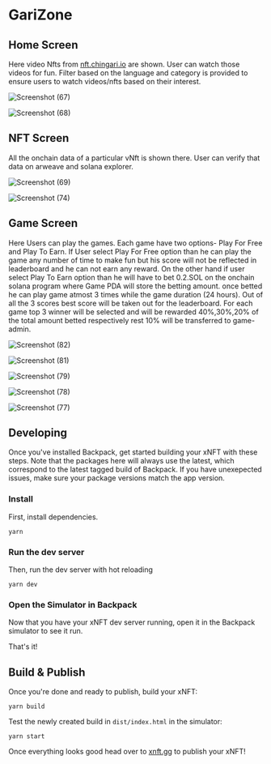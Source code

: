 # GariZone

## Home Screen
Here video Nfts from [nft.chingari.io](https://nft.chingari.io/) are shown. User can watch those videos for fun. Filter based on the language and category is provided to ensure users to watch videos/nfts based on their interest.


![Screenshot (67)](https://user-images.githubusercontent.com/118275688/225210342-e5c91998-56a1-4334-ae5a-b540b4e59da4.png)

![Screenshot (68)](https://user-images.githubusercontent.com/118275688/225210405-3d9bc52c-6b97-4193-a135-c6a79cbff32f.png)

## NFT Screen
All the onchain data of a particular vNft is shown there. User can verify that data on arweave and solana explorer.

![Screenshot (69)](https://user-images.githubusercontent.com/118275688/225210787-d3ff3ed9-666e-4f10-9120-c24afc3da940.png)

![Screenshot (74)](https://user-images.githubusercontent.com/118275688/225210879-c392bc7c-dffb-4c8f-a5fa-2bb7879329b0.png)


## Game Screen
Here Users can play the games. Each game have two options- Play For Free and Play To Earn. If User select Play For Free option than he can play the game any number of time to make fun but his score will not be reflected in leaderboard and he can not earn any reward.
On the other hand if user select Play To Earn option than he will have to bet 0.2.SOL on the onchain solana program where Game PDA will store the betting amount.
once betted he can play game atmost 3 times while the game duration (24 hours). Out of all the 3 scores best score will be taken out for the leaderboard.
For each game top 3 winner will be selected and will be rewarded 40%,30%,20% of the total amount betted respectively rest 10% will be transferred to game-admin.

![Screenshot (82)](https://user-images.githubusercontent.com/118275688/225212257-4ce377c8-de5c-4516-ba15-d0917c94c9f1.png)

![Screenshot (81)](https://user-images.githubusercontent.com/118275688/225212379-d88b1465-f0a3-4035-9b7a-9a616bea7afe.png)

![Screenshot (79)](https://user-images.githubusercontent.com/118275688/225212465-15dd4f66-2861-4a4d-97b9-697c3f2e8c2f.png)

![Screenshot (78)](https://user-images.githubusercontent.com/118275688/225212524-179660e3-3e30-4004-bac6-20a7998e4a52.png)

![Screenshot (77)](https://user-images.githubusercontent.com/118275688/225212591-ab2ffa21-ee8a-409e-8963-5bd22bb4ad02.png)




## Developing

Once you've installed Backpack, get started building your xNFT with these steps. Note that the packages here will always use the latest, which correspond to the latest tagged build of Backpack. If you have unexepected issues, make sure your package versions match the app version.

### Install

First, install dependencies.

```
yarn
```

### Run the dev server

Then, run the dev server with hot reloading

```
yarn dev
```

### Open the Simulator in Backpack

Now that you have your xNFT dev server running, open it in the Backpack simulator to see it run.

That's it!


## Build & Publish

Once you're done and ready to publish, build your xNFT:

```
yarn build
```

Test the newly created build in `dist/index.html` in the simulator:

```
yarn start
```

Once everything looks good head over to [xnft.gg]() to publish your xNFT!
